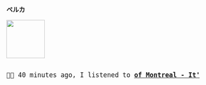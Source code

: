 ### ベルカ
<kbd>
<a href="https://www.youtube.com/results?search_query=of+Montreal+It&#39;s+Different+for+Girls" target="_blank">
    <img width="100" height="100" src="https:&#x2F;&#x2F;lastfm.freetls.fastly.net&#x2F;i&#x2F;u&#x2F;174s&#x2F;cc73349ebea683c46efb709667afbdfc.jpg">
</a>
</kbd>
<big>
    <pre>
<p align="left">🎵🎶 40 minutes ago, I listened to <b><a href="https://www.youtube.com/results?search_query=of+Montreal+It&#39;s+Different+for+Girls" target="_blank">of Montreal - It&#39;s Different for Girls</a> 🔗</b></p>
</pre></big>